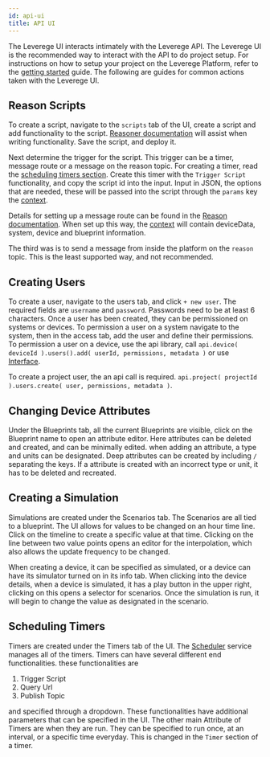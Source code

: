 ```yaml
---
id: api-ui
title: API UI
---
```


The Leverege UI interacts intimately with the Leverege API. The Leverege UI is the recommended way to interact with the API to do project setup. For instructions on how to setup your project on the Leverege Platform, refer to the [getting started](http://docs.leverege.com/docs/gettingStarted#getting-started) guide. The following are guides for common actions taken with the Leverege UI.

## Reason Scripts 

To create a script, navigate to the `scripts` tab of the UI, create a script and add functionality to the script. [Reasoner documentation](http://docs.leverege.com/docs/reasoner) will assist when writing functionality. Save the script, and deploy it.

Next determine the trigger for the script. This trigger can be a timer, message route or a message on the reason topic. For creating a timer, read the [scheduling timers section](http://docs.leverege.com/docs/api-ui#scheduling-timers). Create this timer with the `Trigger Script` functionality, and copy the script id into the input. Input in JSON, the options that are needed, these will be passed into the script through the `params` key the [context](http://docs.leverege.com/docs/reasoner#context).

Details for setting up a message route can be found in the [Reason documentation](http://docs.leverege.com/docs/reason). When set up this way, the [context](http://docs.leverege.com/docs/reasoner#context) will contain deviceData, system, device and blueprint information.

The third was is to send a message from inside the platform on the `reason` topic. This is the least supported way, and not recommended.

## Creating Users 

To create a user, navigate to the users tab, and click `+ new user`. The required fields are `username` and `password`. Passwords need to be at least 6 characters. Once a user has been created, they can be permissioned on systems or devices. To permission a user on a system navigate to the system, then in the access tab, add the user and define their permissions. To permission a user on a device, use the api library, call `api.device( deviceId ).users().add( userId, permissions, metadata )` or use [Interface](http://docs.leverege.com/docs/interface). 

To create a project user, the an api call is required. `api.project( projectId ).users.create( user, permissions, metadata )`.

## Changing Device Attributes

Under the Blueprints tab, all the current Blueprints are visible, click on the Blueprint name to open an attribute editor. Here attributes can be deleted and created, and can be minimally edited. when adding an attribute, a type and units can be designated. Deep attributes can be created by including `/` separating the keys. If a attribute is created with an incorrect type or unit, it has to be deleted and recreated.  

## Creating a Simulation

Simulations are created under the Scenarios tab. The Scenarios are all tied to a blueprint. The UI allows for values to be changed on an hour time line. Click on the timeline to create a specific value at that time. Clicking on the line between two value points opens an editor for the interpolation, which also allows the update frequency to be changed. 

When creating a device, it can be specified as simulated, or a device can have its simulator turned on in its info tab. When clicking into the device details, when a device is simulated, it has a play button in the upper right, clicking on this opens a selector for scenarios. Once the simulation is run, it will begin to change the value as designated in the scenario.

## Scheduling Timers

Timers are created under the Timers tab of the UI. The [Scheduler](http://docs.leverege.com/docs/scheduler) service manages all of the timers. Timers can have several different end functionalities. these functionalities are 

1. Trigger Script
2. Query Url
3. Publish Topic

and specified through a dropdown. These functionalities have additional parameters that can be specified in the UI. The other main Attribute of Timers are when they are run. They can be specified to run once, at an interval, or a specific time everyday. This is changed in the `Timer` section of a timer.
